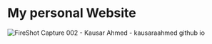 # My personal Website

![FireShot Capture 002 - Kausar Ahmed - kausaraahmed github io](https://github.com/kausaraahmed/website/assets/111121885/2224549b-30a1-47e6-8b13-dc63d05b76ce)
